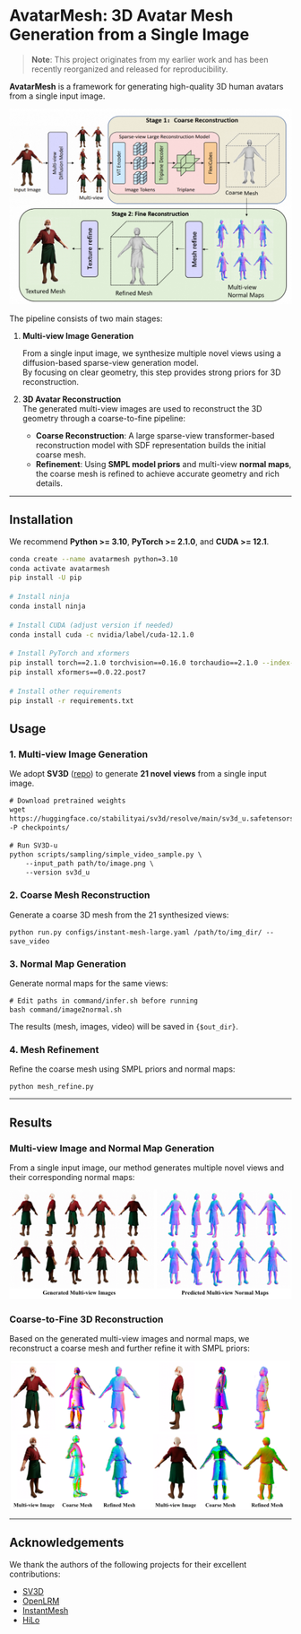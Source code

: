 # AvatarMesh: 3D Avatar Mesh Generation from a Single Image

> **Note**: This project originates from my earlier work and has been recently reorganized and released for reproducibility.

**AvatarMesh** is a framework for generating high-quality 3D human avatars from a single input image.  

<p align="center">
  <img src="assets/framework.png" width="600"/>
</p>

The pipeline consists of two main stages:

1. **Multi-view Image Generation**  
   
   From a single input image, we synthesize multiple novel views using a diffusion-based sparse-view generation model.  
   By focusing on clear geometry, this step provides strong priors for 3D reconstruction.
   
2. **3D Avatar Reconstruction**  
   The generated multi-view images are used to reconstruct the 3D geometry through a coarse-to-fine pipeline:  
   
   - **Coarse Reconstruction**: A large sparse-view transformer-based reconstruction model with SDF representation builds the initial coarse mesh.
   - **Refinement**: Using **SMPL model priors** and multi-view **normal maps**, the coarse mesh is refined to achieve accurate geometry and rich details.


---

## Installation

We recommend **Python >= 3.10**, **PyTorch >= 2.1.0**, and **CUDA >= 12.1**.

```bash
conda create --name avatarmesh python=3.10
conda activate avatarmesh
pip install -U pip

# Install ninja
conda install ninja

# Install CUDA (adjust version if needed)
conda install cuda -c nvidia/label/cuda-12.1.0

# Install PyTorch and xformers
pip install torch==2.1.0 torchvision==0.16.0 torchaudio==2.1.0 --index-url https://download.pytorch.org/whl/cu121
pip install xformers==0.0.22.post7

# Install other requirements
pip install -r requirements.txt
```

## Usage

### 1. Multi-view Image Generation

We adopt **SV3D** ([repo](https://github.com/Stability-AI/generative-models)) to generate **21 novel views** from a single input image.

```
# Download pretrained weights
wget https://huggingface.co/stabilityai/sv3d/resolve/main/sv3d_u.safetensors -P checkpoints/

# Run SV3D-u
python scripts/sampling/simple_video_sample.py \
    --input_path path/to/image.png \
    --version sv3d_u
```

### 2. Coarse Mesh Reconstruction

Generate a coarse 3D mesh from the 21 synthesized views:

```
python run.py configs/instant-mesh-large.yaml /path/to/img_dir/ --save_video
```

### 3. Normal Map Generation

Generate normal maps for the same views:

```
# Edit paths in command/infer.sh before running
bash command/image2normal.sh
```

The results (mesh, images, video) will be saved in `{$out_dir}`.

### 4. Mesh Refinement

Refine the coarse mesh using SMPL priors and normal maps:

```
python mesh_refine.py
```

------

## Results

### Multi-view Image and Normal Map Generation
From a single input image, our method generates multiple novel views and their corresponding normal maps:

<p align="center">
  <img src="assets/result_1.png" width="600"/>
</p>


### Coarse-to-Fine 3D Reconstruction
Based on the generated multi-view images and normal maps, we reconstruct a coarse mesh and further refine it with SMPL priors:

<p align="center">
  <img src="assets/result_2.png" width="500"/>
</p>



------

## Acknowledgements

We thank the authors of the following projects for their excellent contributions:

- [SV3D](https://github.com/Stability-AI/generative-models)
- [OpenLRM](https://github.com/3DTopia/OpenLRM)
- [InstantMesh](https://github.com/TencentARC/InstantMesh)
- [HiLo](https://github.com/YifYang993/HiLo)
